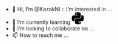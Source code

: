 - 👋 Hi, I’m @KazakNi
:: I’m interested in ...
- 🌱 I’m currently learning <span style="color:#3776AB"> <img height="32" width="32" src="python.svg"> </span>
- 💞️ I’m looking to collaborate on ...
- 📫 How to reach me ...
